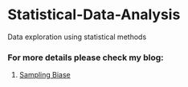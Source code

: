 # Statistical-Data-Analysis
Data exploration using statistical methods

### For more details please check my blog:
1. [Sampling Biase](https://limitlessdatascience.wordpress.com/2023/01/30/sampling-bias/)

